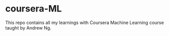 # coursera-ML
This repo contains all my learnings with Coursera Machine Learning course taught by Andrew Ng. 
